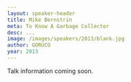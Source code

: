```yaml
---
layout: speaker-header
title: Mike Bernstrin
meta: To Know A Garbage Collector
desc: ...
image: /images/speakers/2013/blank.jpg
author: GORUCO
year: 2013
---
```


Talk information coming soon.
